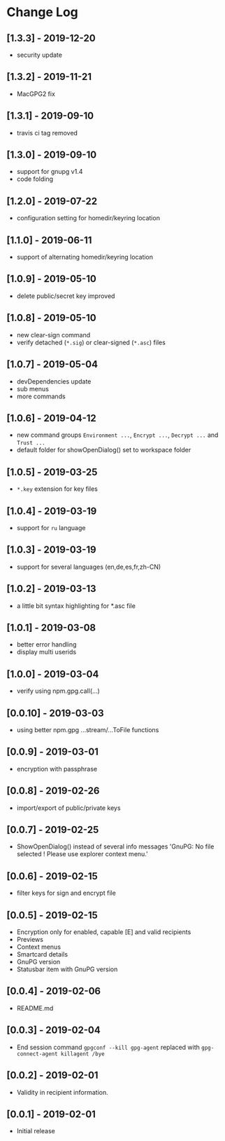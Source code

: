 # Change Log

## [1.3.3] - 2019-12-20

- security update

## [1.3.2] - 2019-11-21

- MacGPG2 fix

## [1.3.1] - 2019-09-10

- travis ci tag removed

## [1.3.0] - 2019-09-10

- support for gnupg v1.4
- code folding

## [1.2.0] - 2019-07-22

- configuration setting for homedir/keyring location

## [1.1.0] - 2019-06-11

- support of alternating homedir/keyring location

## [1.0.9] - 2019-05-10

- delete public/secret key improved

## [1.0.8] - 2019-05-10

- new clear-sign command
- verify detached (`*.sig`) or clear-signed (`*.asc`) files

## [1.0.7] - 2019-05-04

- devDependencies update
- sub menus
- more commands

## [1.0.6] - 2019-04-12

- new command groups `Environment ...`, `Encrypt ...`, `Decrypt ...` and `Trust ...`
- default folder for showOpenDialog() set to workspace folder

## [1.0.5] - 2019-03-25

- `*.key` extension for key files

## [1.0.4] - 2019-03-19

- support for `ru` language

## [1.0.3] - 2019-03-19

- support for several languages (en,de,es,fr,zh-CN)

## [1.0.2] - 2019-03-13

- a little bit syntax highlighting for *.asc file
  
## [1.0.1] - 2019-03-08

- better error handling
- display multi userids

## [1.0.0] - 2019-03-04

- verify using npm.gpg.call(...)

## [0.0.10] - 2019-03-03

- using better npm.gpg ...stream/...ToFile functions

## [0.0.9] - 2019-03-01

- encryption with passphrase

## [0.0.8] - 2019-02-26

- import/export of public/private keys

## [0.0.7] - 2019-02-25

- ShowOpenDialog() instead of several info messages 'GnuPG: No file selected ! Please use explorer context menu.'

## [0.0.6] - 2019-02-15

- filter keys for sign and encrypt file

## [0.0.5] - 2019-02-15

- Encryption only for enabled, capable [E] and valid recipients
- Previews
- Context menus
- Smartcard details
- GnuPG version
- Statusbar item with GnuPG version

## [0.0.4] - 2019-02-06

- README.md

## [0.0.3] - 2019-02-04

- End session command `gpgconf --kill gpg-agent` replaced with `gpg-connect-agent killagent /bye`

## [0.0.2] - 2019-02-01

- Validity in recipient information.

## [0.0.1] - 2019-02-01

- Initial release